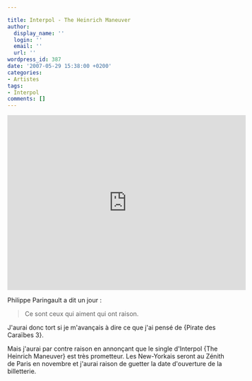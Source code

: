 ```yaml
---

title: Interpol - The Heinrich Maneuver
author:
  display_name: ''
  login: ''
  email: ''
  url: ''
wordpress_id: 387
date: '2007-05-29 15:38:00 +0200'
categories:
- Artistes
tags:
- Interpol
comments: []
---
```

<iframe width="540" height="396" src="http://www.youtube.com/embed/Ha_bppvZ0a8" frameborder="0" allowfullscreen></iframe>

Philippe Paringault a dit un jour :

<blockquote>Ce sont ceux qui aiment qui ont raison.</blockquote>

J'aurai donc tort si je m'avançais à dire ce que j'ai pensé de {Pirate des Caraïbes 3}.

Mais j'aurai par contre raison en annonçant que le single d'Interpol {The Heinrich Maneuver} est très prometteur. Les New-Yorkais seront au Zénith de Paris en novembre et j'aurai raison de guetter la date d'ouverture de la billetterie.
